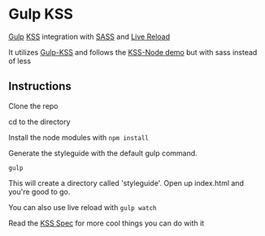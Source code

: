 # Gulp KSS

[Gulp](http://gulpjs.com/) [KSS](http://warpspire.com/kss/) integration with [SASS](http://sass-lang.com/) and [Live Reload](http://livereload.com/)

It utilizes [Gulp-KSS](https://github.com/philj/gulp-kss) and follows the [KSS-Node demo](https://github.com/hughsk/kss-node) but with sass instead of less

## Instructions

Clone the repo

cd to the directory

Install the node modules with `npm install`

Generate the styleguide with the default gulp command.

`gulp`

This will create a directory called 'styleguide'. Open up index.html and you're good to go.

You can also use live reload with `gulp watch`

Read the [KSS Spec](https://github.com/kneath/kss/blob/master/SPEC.md) for more cool things you can do with it